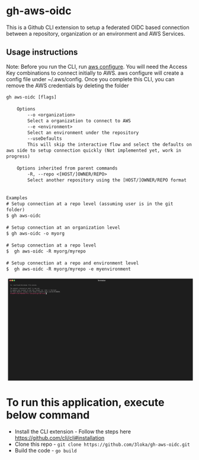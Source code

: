 # gh-aws-oidc
This is a Github CLI extension to setup a federated OIDC based connection between a repository, organization or an environment and AWS Services. 

## Usage instructions
Note: Before you run the CLI, run [aws configure](https://docs.aws.amazon.com/cli/latest/reference/configure/). You will need the Access Key combinations to connect initially to AWS. aws configure will create a config file under ~/.aws/config. Once you complete this CLI, you can remove the AWS credentials by deleting the folder
```
gh aws-oidc [flags]

    Options
        --o <organization>
        Select a organization to connect to AWS
        --e <environment>
        Select an environment under the repository 
        --useDefaults
        This will skip the interactive flow and select the defaults on aws side to setup connection quickly (Not implemented yet, work in progress)

    Options inherited from parent commands
        -R, --repo <[HOST/]OWNER/REPO>
        Select another repository using the [HOST/]OWNER/REPO format


Examples
# Setup connection at a repo level (assuming user is in the git folder)
$ gh aws-oidc

# Setup connection at an organization level
$ gh aws-oidc -o myorg

# Setup connection at a repo level
$  gh aws-oidc -R myorg/myrepo

# Setup connection at a repo and environment level
$  gh aws-oidc -R myorg/myrepo -e myenvironment

```

![Demo](https://github.com/3loka/gh-aws-oidc/blob/main/demo.gif)

# To run this application, execute below command
- Install the CLI extension - Follow the steps here https://github.com/cli/cli#installation
- Clone this repo - `git clone https://github.com/3loka/gh-aws-oidc.git`
- Build the code - `go build`


